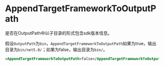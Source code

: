 # AppendTargetFrameworkToOutputPath

是否在OutputPath中以子目录的形式包含sdk版本信息。

假设`OutputPath`为`bin`，`AppendTargetFrameworkToOutputPath`如果为true，输出目录为`bin/net5.0/`；如果为false，输出目录为`bin/`。

``` XML
<AppendTargetFrameworkToOutputPath>false</AppendTargetFrameworkToOutputPath>
```
